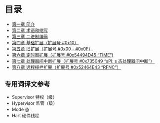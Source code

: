﻿# 目录

- [第一章 简介](ch1.md)
- [第二章 术语和缩写](ch2.md)
- [第三章 二进制编码](ch3.md)
- [第四章 基础扩展（扩展号 #0x10）](ch4.md)
- [第五章 旧扩展（扩展号 #0x00 - #0x0F）](ch5.md)
- [第六章 定时器扩展（扩展号 #0x54494D45 “TIME”)](ch6.md)
- [第七章 处理器间中断扩展（扩展号 #0x735049 “sPI: s 态处理器间中断”）](ch7.md)
- [第八章 远程栅栏扩展（扩展号 #0x52464E43 “RFNC”）](ch8.md)

## 专用词译文参考

- Supervisor 特权（级）
- Hypervisor 监管（级）
- Mode 态
- Hart 硬件线程
